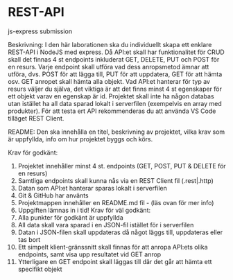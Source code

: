 # REST-API
js-express submission

Beskrivning:
I den här laborationen ska du individuellt skapa ett enklare REST-API i NodeJS med
express. Då API:et skall har funktionalitet för CRUD skall det finnas 4 st endpoints
inkluderat GET, DELETE, PUT och POST för en resurs. Varje endpoint skall utföra vad
dess anropsmetod ämnar att utföra, dvs. POST för att lägga till, PUT för att uppdatera,
GET för att hämta osv. GET anropet skall hämta alla objekt. Vad API:et hanterar för typ av
resurs väljer du själva, det viktiga är att det finns minst 4 st egenskaper för ett objekt varav
en egenskap är id. Projektet skall inte ha någon databas utan istället ha all data sparad
lokalt i serverfilen (exempelvis en array med produkter). För att testa ert API
rekommenderas du att använda VS Code tilläget REST Client. 


README:
 Den ska innehålla en titel, beskrivning av projektet, vilka krav som är uppfyllda, info om hur projektet byggs
och körs.

Krav för godkänt:
1. Projektet innehåller minst 4 st. endpoints (GET, POST, PUT & DELETE för en resurs)
2. Samtliga endpoints skall kunna nås via en REST Client fil (.rest|.http)
3. Datan som API:et hanterar sparas lokalt i serverfilen
4. Git & GitHub har använts
5. Projektmappen innehåller en README.md fil - (läs ovan för mer info)
6. Uppgiften lämnas in i tid!
Krav för väl godkänt:
1. Alla punkter för godkänt är uppfyllda
2. All data skall vara sparad i en JSON-fil istället för i serverfilen
3. Datan i JSON-filen skall uppdateras då något läggs till, uppdateras eller tas bort
4. Ett simpelt klient-gränssnitt skall finnas för att anropa API:ets olika endpoints, samt
visa upp resultatet vid GET anrop
5. Ytterligare en GET endpoint skall läggas till där det går att hämta ett specifikt objekt
